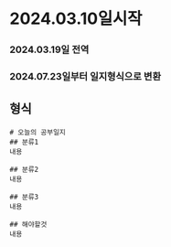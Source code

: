 # 2024.03.10일시작
### 2024.03.19일 전역

### 2024.07.23일부터 일지형식으로 변환


## 형식
    # 오늘의 공부일지
    ## 분류1
    내용

    ## 분류2
    내용

    ## 분류3
    내용

    ## 해야할것
    내용